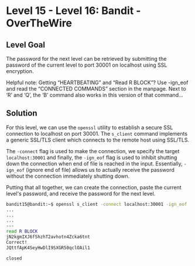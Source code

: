# Level 15 - Level 16: Bandit - OverTheWire

## Level Goal

The password for the next level can be retrieved by submitting the password of the current level to port 30001 on localhost using SSL encryption.

Helpful note: Getting “HEARTBEATING” and “Read R BLOCK”? Use -ign_eof and read the “CONNECTED COMMANDS” section in the manpage. Next to ‘R’ and ‘Q’, the ‘B’ command also works in this version of that command…

## Solution
For this level, we can use the `openssl` utility to establish a secure SSL connection to localhost on port 30001. The `s_client` command implements a generic SSL/TLS client which connects to the remote host using SSL/TLS. 

The `-connect` flag is used to make the connection, we specify the target `localhost:30001` and finally, the `-ign_eof` flag is used to inhibit shutting down the connection when end of file is reached in the input. Essentially, `-ign_eof` (ignore end of file) allows us to actually receive the password without the connection immediately shutting down. 

Putting that all together, we can create the connection, paste the current level's password, and receive the password for the next level.

```bash
bandit15@bandit:~$ openssl s_client -connect localhost:30001 -ign_eof
...
...
...
---
read R BLOCK
jN2kgmIXJ6fShzhT2avhotn4Zcka6tnt
Correct!
JQttfApK4SeyHwDlI9SXGR50qclOAil1

closed
```